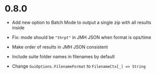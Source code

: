 # 0.8.0

* Add new option to Batch Mode to output a single zip with all results inside

* Fix: mode should be `"thrpt"` in JMH JSON when format is ops/time

* Make order of results in JMH JSON consistent

* Include suite folder names in filenames by default

* Change `GuiOptions.FilenameFormat` to `FilenameCtx[_] => String`
